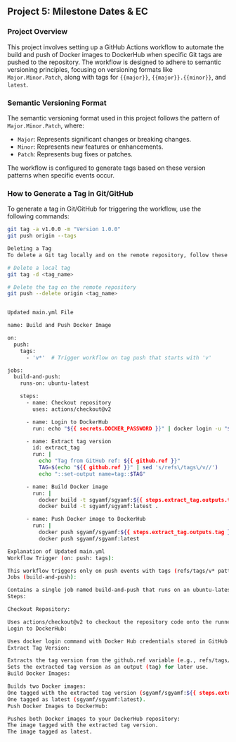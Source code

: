 ## Project 5: Milestone Dates & EC

### Project Overview

This project involves setting up a GitHub Actions workflow to automate the build and push of Docker images to DockerHub when specific Git tags are pushed to the repository. The workflow is designed to adhere to semantic versioning principles, focusing on versioning formats like `Major.Minor.Patch`, along with tags for `{{major}}`, `{{major}}.{{minor}}`, and `latest`.

### Semantic Versioning Format

The semantic versioning format used in this project follows the pattern of `Major.Minor.Patch`, where:
- `Major`: Represents significant changes or breaking changes.
- `Minor`: Represents new features or enhancements.
- `Patch`: Represents bug fixes or patches.

The workflow is configured to generate tags based on these version patterns when specific events occur.

### How to Generate a Tag in Git/GitHub

To generate a tag in Git/GitHub for triggering the workflow, use the following commands:

```bash
git tag -a v1.0.0 -m "Version 1.0.0"
git push origin --tags

Deleting a Tag
To delete a Git tag locally and on the remote repository, follow these steps:

# Delete a local tag
git tag -d <tag_name>

# Delete the tag on the remote repository
git push --delete origin <tag_name>


Updated main.yml File

name: Build and Push Docker Image

on:
  push:
    tags:
      - 'v*'  # Trigger workflow on tag push that starts with 'v'

jobs:
  build-and-push:
    runs-on: ubuntu-latest

    steps:
      - name: Checkout repository
        uses: actions/checkout@v2

      - name: Login to DockerHub
        run: echo "${{ secrets.DOCKER_PASSWORD }}" | docker login -u "${{ secrets.DOCKER_USERNAME }}" --password-stdin

      - name: Extract tag version
        id: extract_tag
        run: |
          echo "Tag from GitHub ref: ${{ github.ref }}"
          TAG=$(echo "${{ github.ref }}" | sed 's/refs\/tags\/v//')
          echo "::set-output name=tag::$TAG"

      - name: Build Docker image
        run: |
          docker build -t sgyamf/sgyamf:${{ steps.extract_tag.outputs.tag }} .
          docker build -t sgyamf/sgyamf:latest .

      - name: Push Docker image to DockerHub
        run: |
          docker push sgyamf/sgyamf:${{ steps.extract_tag.outputs.tag }}
          docker push sgyamf/sgyamf:latest

Explanation of Updated main.yml
Workflow Trigger (on: push: tags):

This workflow triggers only on push events with tags (refs/tags/v* pattern), which typically represent Git tag versions.
Jobs (build-and-push):

Contains a single job named build-and-push that runs on an ubuntu-latest runner.
Steps:

Checkout Repository:

Uses actions/checkout@v2 to checkout the repository code onto the runner.
Login to DockerHub:

Uses docker login command with Docker Hub credentials stored in GitHub secrets.
Extract Tag Version:

Extracts the tag version from the github.ref variable (e.g., refs/tags/v1.0.0 becomes 1.0.0).
Sets the extracted tag version as an output (tag) for later use.
Build Docker Images:

Builds two Docker images:
One tagged with the extracted tag version (sgyamf/sgyamf:${{ steps.extract_tag.outputs.tag }}).
One tagged as latest (sgyamf/sgyamf:latest).
Push Docker Images to DockerHub:

Pushes both Docker images to your DockerHub repository:
The image tagged with the extracted tag version.
The image tagged as latest.
